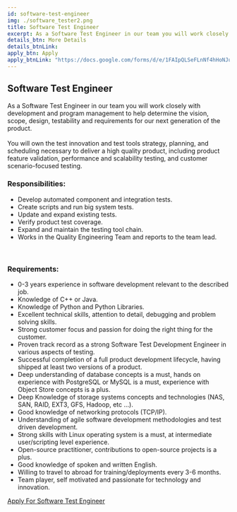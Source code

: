 ```yaml
---
id: software-test-engineer
img: ./software_tester2.png
title: Software Test Engineer
excerpt: As a Software Test Engineer in our team you will work closely with development and program management to help determine the vision, scope...
details_btn: More Details
details_btnLink:
apply_btn: Apply
apply_btnLink: "https://docs.google.com/forms/d/e/1FAIpQLSeFLnNf4hHoNJuTCfKzrcL4f8o938J0yHDjnHuk1b9rSEOqoQ/viewform"
---
```


## Software Test Engineer

As a Software Test Engineer in our team you will work closely
with development and program management to help determine the
vision, scope, design, testability and requirements for our next
generation of the product.
<br>
<br>
You will own the test innovation and test tools strategy,
planning, and scheduling necessary to deliver a high quality
product, including product feature validation, performance and
scalability testing, and customer scenario-focused testing.


### Responsibilities:

- Develop automated component and integration tests.
- Create scripts and run big system tests.
- Update and expand existing tests.
- Verify product test coverage.
- Expand and maintain the testing tool chain.
- Works in the Quality Engineering Team and reports to the team
  lead.

<br>

### Requirements:

- 0-3 years experience in software development relevant to the
  described job.
- Knowledge of C++ or Java.
- Knowledge of Python and Python Libraries.
- Excellent technical skills, attention to detail, debugging and
  problem solving skills.
- Strong customer focus and passion for doing the right thing for
  the customer.
- Proven track record as a strong Software Test Development Engineer
  in various aspects of testing.
- Successful completion of a full product development lifecycle,
  having shipped at least two versions of a product.
- Deep understanding of database concepts is a must, hands on
  experience with PostgreSQL or MySQL is a must, experience with
  Object Store concepts is a plus.
- Deep Knowledge of storage systems concepts and technologies (NAS,
  SAN, RAID, EXT3, GFS, Hadoop, etc ...).
- Good knowledge of networking protocols (TCP/IP).
- Understanding of agile software development methodologies and test
  driven development.
- Strong skills with Linux operating system is a must, at
  intermediate user/scripting level experience.
- Open-source practitioner, contributions to open-source projects is
  a plus.
- Good knowledge of spoken and written English.
- Willing to travel to abroad for training/deployments every 3-6
  months.
- Team player, self motivated and passionate for technology and
  innovation.

<div class="my-10">
<a class="inline w-full py-3 px-5 leading-none text-center text-white bg-blue-500 hover:bg-blue-600 font-semibold rounded shadow" href="https://docs.google.com/forms/d/e/1FAIpQLSeFLnNf4hHoNJuTCfKzrcL4f8o938J0yHDjnHuk1b9rSEOqoQ/viewform" target="_blank">Apply For Software Test Engineer
</a>
</div>

